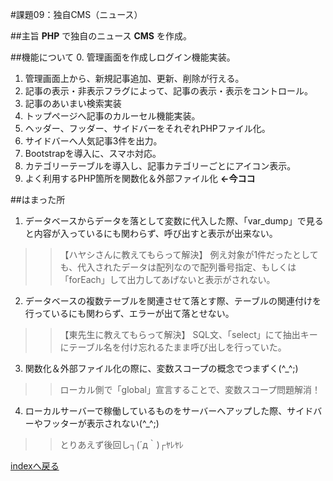 #課題09：独自CMS（ニュース）

##主旨
**PHP** で独自のニュース **CMS** を作成。

##機能について
0. 管理画面を作成しログイン機能実装。
1. 管理画面上から、新規記事追加、更新、削除が行える。
2. 記事の表示・非表示フラグによって、記事の表示・表示をコントロール。
3. 記事のあいまい検索実装
4. トップページへ記事のカルーセル機能実装。
5. ヘッダー、フッダー、サイドバーをそれぞれPHPファイル化。
6. サイドバーへ人気記事3件を出力。
7. Bootstrapを導入に、スマホ対応。
8. カテゴリーテーブルを導入し、記事カテゴリーごとにアイコン表示。
9. よく利用するPHP箇所を関数化＆外部ファイル化 **←今ココ**

##はまった所
1. データベースからデータを落として変数に代入した際、「var_dump」で見ると内容が入っているにも関わらず、呼び出すと表示が出来ない。
>>【ハヤシさんに教えてもらって解決】
>>例え対象が1件だったとしても、代入されたデータは配列なので配列番号指定、もしくは「forEach」して出力してあげないと表示がされない。

2.  データベースの複数テーブルを関連させて落とす際、テーブルの関連付けを行っているにも関わらず、エラーが出て落とせない。
>>【東先生に教えてもらって解決】
>>SQL文、「select」にて抽出キーにテーブル名を付け忘れるたまま呼び出しを行っていた。

3. 関数化＆外部ファイル化の際に、変数スコープの概念でつまずく(^_^;)
>>ローカル側で「global」宣言することで、変数スコープ問題解消！

4. ローカルサーバーで稼働しているものをサーバーへアップした際、サイドバーやフッターが表示されない(^_^;)
>>とりあえず後回し┐(´д｀)┌ﾔﾚﾔﾚ


[indexへ戻る](README.md "indexへ戻る")